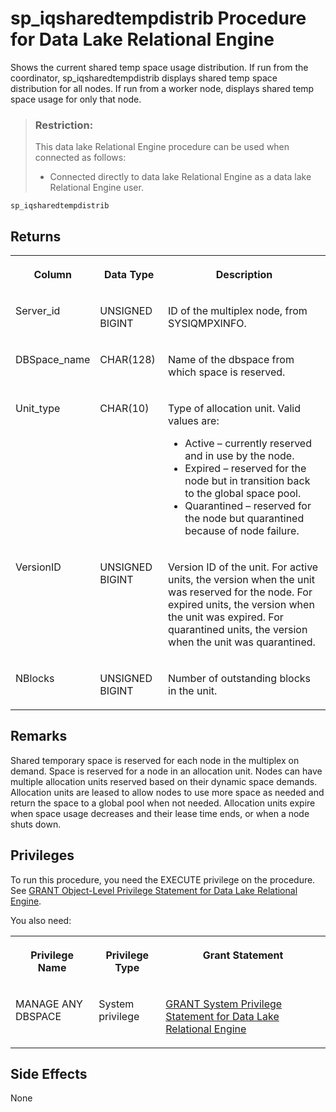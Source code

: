 <!-- loioa23b73a584f2101597cbaf0fec393cb7 -->

# sp\_iqsharedtempdistrib Procedure for Data Lake Relational Engine

Shows the current shared temp space usage distribution. If run from the coordinator, sp\_iqsharedtempdistrib displays shared temp space distribution for all nodes. If run from a worker node, displays shared temp space usage for only that node.



> ### Restriction:  
> This data lake Relational Engine procedure can be used when connected as follows:
> 
> -   Connected directly to data lake Relational Engine as a data lake Relational Engine user.



```
sp_iqsharedtempdistrib
```



## Returns


<table>
<tr>
<th valign="top">

Column



</th>
<th valign="top">

Data Type



</th>
<th valign="top">

Description



</th>
</tr>
<tr>
<td valign="top">

Server\_id



</td>
<td valign="top">

UNSIGNED BIGINT



</td>
<td valign="top">

ID of the multiplex node, from SYSIQMPXINFO.



</td>
</tr>
<tr>
<td valign="top">

DBSpace\_name



</td>
<td valign="top">

CHAR\(128\)



</td>
<td valign="top">

Name of the dbspace from which space is reserved.



</td>
</tr>
<tr>
<td valign="top">

Unit\_type



</td>
<td valign="top">

CHAR\(10\)



</td>
<td valign="top">

Type of allocation unit. Valid values are:

-   Active – currently reserved and in use by the node.
-   Expired – reserved for the node but in transition back to the global space pool.
-   Quarantined – reserved for the node but quarantined because of node failure.



</td>
</tr>
<tr>
<td valign="top">

VersionID



</td>
<td valign="top">

UNSIGNED BIGINT



</td>
<td valign="top">

Version ID of the unit. For active units, the version when the unit was reserved for the node. For expired units, the version when the unit was expired. For quarantined units, the version when the unit was quarantined.



</td>
</tr>
<tr>
<td valign="top">

NBlocks



</td>
<td valign="top">

UNSIGNED BIGINT



</td>
<td valign="top">

Number of outstanding blocks in the unit.



</td>
</tr>
</table>



<a name="loioa23b73a584f2101597cbaf0fec393cb7__section_h41_jd4_nbb"/>

## Remarks

Shared temporary space is reserved for each node in the multiplex on demand. Space is reserved for a node in an allocation unit. Nodes can have multiple allocation units reserved based on their dynamic space demands. Allocation units are leased to allow nodes to use more space as needed and return the space to a global pool when not needed. Allocation units expire when space usage decreases and their lease time ends, or when a node shuts down.



## Privileges

To run this procedure, you need the EXECUTE privilege on the procedure. See [GRANT Object-Level Privilege Statement for Data Lake Relational Engine](../080-sql-statements/grant-object-level-privilege-statement-for-data-lake-relational-engine-a3e154f.md). 

You also need:


<table>
<tr>
<th valign="top">

Privilege Name



</th>
<th valign="top">

Privilege Type



</th>
<th valign="top">

Grant Statement



</th>
</tr>
<tr>
<td valign="top">

MANAGE ANY DBSPACE



</td>
<td valign="top">

System privilege



</td>
<td valign="top">

[GRANT System Privilege Statement for Data Lake Relational Engine](../080-sql-statements/grant-system-privilege-statement-for-data-lake-relational-engine-a3dfcb0.md)



</td>
</tr>
</table>



## Side Effects

None

